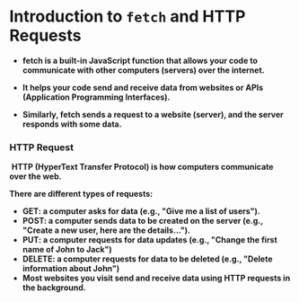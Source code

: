 # **Introduction to `fetch` and HTTP Requests﻿**



* **fetch is a built-in JavaScript function that allows your code to communicate with other computers (servers) over the internet.**



* **It helps your code send and receive data from websites or APIs (Application Programming Interfaces).**



* **Similarly, fetch sends a request to a website (server), and the server responds with some data.**



### **HTTP Request**

﻿
**HTTP (HyperText Transfer Protocol) is how computers communicate over the web.**

**There are different types of requests:**

* **GET: a computer asks for data (e.g., "Give me a list of users").**
* **POST: a computer sends data to be created on the server (e.g., "Create a new user, here are the details...").**
* **PUT: a computer requests for data updates (e.g., "Change the first name of John to Jack")**
* **DELETE: a computer requests for data to be deleted (e.g., "Delete information about John")**
* **Most websites you visit send and receive data using HTTP requests in the background.**





